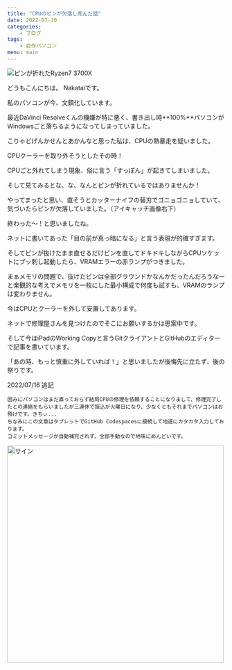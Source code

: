 ```yaml
---
title: "CPUのピンが欠落し死んだ話"
date: 2022-07-10
categories:
    - ブログ
tags:
    - 自作パソコン
menu: main
---
```


![ピンが折れたRyzen7 3700X](https://i.imgur.com/ezbT1hz.jpeg)

どうもこんにちは。
Nakataiです。

私のパソコンが今、文鎮化しています。

<!--more-->

最近DaVinci Resolveくんの機嫌が特に悪く、書き出し時**100%**パソコンがWindowsごと落ちるようになってしまっていました。

こりゃどげんかせんとあかんなと思った私は、CPUの熱暴走を疑いました。

CPUクーラーを取り外そうとしたその時！

CPUごと外れてしまう現象、俗に言う「すっぽん」が起きてしまいました。

そして見てみるとな、な、なんとピンが折れているではありませんか！

やってまったと思い、直そうとカッターナイフの替刃でゴニョゴニョしていて、気づいたらピンが欠落していました。（アイキャッチ画像右下）

終わった〜！と思いましたね。

ネットに書いてあった「目の前が真っ暗になる」と言う表現が的確すぎます。

そしてピンが抜けたまま直せるだけピンを直してドキドキしながらCPUソケットにブッ刺し起動したら、VRAMエラーの赤ランプがつきました。

まぁメモリの問題で、抜けたピンは全部グラウンドかなんかだったんだろうなーと楽観的な考えでメモリを一枚にした最小構成で何度も試すも、VRAMのランプは変わりません。

今はCPUとクーラーを外して安置してあります。

ネットで修理屋さんを見つけたのでそこにお願いするかは思案中です。

そして今はiPadのWorking Copyと言うGitクライアントとGitHubのエディターで記事を書いています。

「あの時、もっと慎重に外していれば！」と思いましたが後悔先に立たず、後の祭りです。

2022/07/16  追記
```plaintext
因みにパソコンはまだ直っておらず結局CPUの修理を依頼することになりまして、修理完了したとの連絡をもらいましたが三連休で振込が火曜日になり、少なくともそれまでパソコンはお預けです。きちぃ...
ちなみにこの文章はタブレットでGitHub Codespacesに接続して地道にカタカタ入力しております。
コミットメッセージが自動補完されず、全部手動なので地味にめんどいです。
```

<img src="https://cdn.nakatai.ga/img/sign.webp" width="500" alt="サイン">
